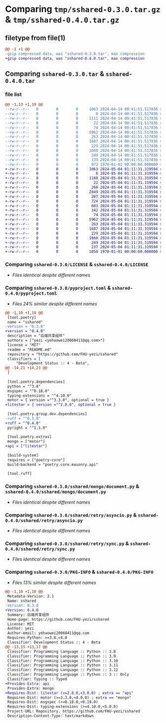 # Comparing `tmp/sshared-0.3.0.tar.gz` & `tmp/sshared-0.4.0.tar.gz`

## filetype from file(1)

```diff
@@ -1 +1 @@
-gzip compressed data, was "sshared-0.3.0.tar", max compression
+gzip compressed data, was "sshared-0.4.0.tar", max compression
```

## Comparing `sshared-0.3.0.tar` & `sshared-0.4.0.tar`

### file list

```diff
@@ -1,13 +1,19 @@
--rw-r--r--   0        0        0     1063 2024-04-14 00:41:51.517836 sshared-0.3.0/LICENSE
--rw-r--r--   0        0        0        0 2024-04-14 00:41:51.517836 sshared-0.3.0/README.md
--rw-r--r--   0        0        0     1111 2024-04-14 00:41:51.517836 sshared-0.3.0/pyproject.toml
--rw-r--r--   0        0        0       22 2024-04-14 00:41:51.517836 sshared-0.3.0/sshared/__init__.py
--rw-r--r--   0        0        0       74 2024-04-14 00:41:51.517836 sshared-0.3.0/sshared/mongo/__init__.py
--rw-r--r--   0        0        0     5962 2024-04-14 00:41:51.517836 sshared-0.3.0/sshared/mongo/document.py
--rw-r--r--   0        0        0      263 2024-04-14 00:41:51.517836 sshared-0.3.0/sshared/mongo/meta.py
--rw-r--r--   0        0        0     1687 2024-04-14 00:41:51.517836 sshared-0.3.0/sshared/retry/asyncio.py
--rw-r--r--   0        0        0      229 2024-04-14 00:41:51.517836 sshared-0.3.0/sshared/retry/event.py
--rw-r--r--   0        0        0     1660 2024-04-14 00:41:51.517836 sshared-0.3.0/sshared/retry/sync.py
--rw-r--r--   0        0        0      249 2024-04-14 00:41:51.517836 sshared-0.3.0/sshared/struct.py
--rw-r--r--   0        0        0      139 2024-04-14 00:41:51.517836 sshared-0.3.0/sshared/time.py
--rw-r--r--   0        0        0      972 1970-01-01 00:00:00.000000 sshared-0.3.0/PKG-INFO
+-rw-r--r--   0        0        0     1063 2024-05-04 01:11:31.319594 sshared-0.4.0/LICENSE
+-rw-r--r--   0        0        0        0 2024-05-04 01:11:31.319594 sshared-0.4.0/README.md
+-rw-r--r--   0        0        0     1180 2024-05-04 01:11:31.319594 sshared-0.4.0/pyproject.toml
+-rw-r--r--   0        0        0       22 2024-05-04 01:11:31.319594 sshared-0.4.0/sshared/__init__.py
+-rw-r--r--   0        0        0      260 2024-05-04 01:11:31.319594 sshared-0.4.0/sshared/api/__init__.py
+-rw-r--r--   0        0        0     2049 2024-05-04 01:11:31.319594 sshared-0.4.0/sshared/api/exception_handlers.py
+-rw-r--r--   0        0        0      287 2024-05-04 01:11:31.319594 sshared-0.4.0/sshared/api/openapi.py
+-rw-r--r--   0        0        0      724 2024-05-04 01:11:31.319594 sshared-0.4.0/sshared/api/response.py
+-rw-r--r--   0        0        0      603 2024-05-04 01:11:31.319594 sshared-0.4.0/sshared/api/response_spec.py
+-rw-r--r--   0        0        0      342 2024-05-04 01:11:31.319594 sshared-0.4.0/sshared/api/structs.py
+-rw-r--r--   0        0        0       74 2024-05-04 01:11:31.319594 sshared-0.4.0/sshared/mongo/__init__.py
+-rw-r--r--   0        0        0     5962 2024-05-04 01:11:31.319594 sshared-0.4.0/sshared/mongo/document.py
+-rw-r--r--   0        0        0      263 2024-05-04 01:11:31.319594 sshared-0.4.0/sshared/mongo/meta.py
+-rw-r--r--   0        0        0     1687 2024-05-04 01:11:31.319594 sshared-0.4.0/sshared/retry/asyncio.py
+-rw-r--r--   0        0        0      229 2024-05-04 01:11:31.319594 sshared-0.4.0/sshared/retry/event.py
+-rw-r--r--   0        0        0     1660 2024-05-04 01:11:31.319594 sshared-0.4.0/sshared/retry/sync.py
+-rw-r--r--   0        0        0      249 2024-05-04 01:11:31.319594 sshared-0.4.0/sshared/struct.py
+-rw-r--r--   0        0        0      237 2024-05-04 01:11:31.319594 sshared-0.4.0/sshared/time.py
+-rw-r--r--   0        0        0     1050 1970-01-01 00:00:00.000000 sshared-0.4.0/PKG-INFO
```

### Comparing `sshared-0.3.0/LICENSE` & `sshared-0.4.0/LICENSE`

 * *Files identical despite different names*

### Comparing `sshared-0.3.0/pyproject.toml` & `sshared-0.4.0/pyproject.toml`

 * *Files 24% similar despite different names*

```diff
@@ -1,10 +1,10 @@
 [tool.poetry]
 name = "sshared"
-version = "0.3.0"
+version = "0.4.0"
 description = "后端共享组件"
 authors = ["yezi <yehaowei20060411@qq.com>"]
 license = "MIT"
 readme = "README.md"
 repository = "https://github.com/FHU-yezi/sshared"
 classifiers = [
     "Development Status :: 4 - Beta",
@@ -14,21 +14,23 @@
 ]
 
 [tool.poetry.dependencies]
 python = "^3.8"
 msgspec = "^0.18.0"
 typing-extensions = "^4.10.0"
 motor = { version ="^3.3.0", optional = true }
+litestar = { version ="^2.8.0", optional = true }
 
 [tool.poetry.group.dev.dependencies]
-ruff = "^0.3.0"
+ruff = "^0.4.0"
 pyright = "^1.1.0"
 
 [tool.poetry.extras]
 mongo = ["motor"]
+api = ["litestar"]
 
 [build-system]
 requires = ["poetry-core"]
 build-backend = "poetry.core.masonry.api"
 
 [tool.ruff]
```

### Comparing `sshared-0.3.0/sshared/mongo/document.py` & `sshared-0.4.0/sshared/mongo/document.py`

 * *Files identical despite different names*

### Comparing `sshared-0.3.0/sshared/retry/asyncio.py` & `sshared-0.4.0/sshared/retry/asyncio.py`

 * *Files identical despite different names*

### Comparing `sshared-0.3.0/sshared/retry/sync.py` & `sshared-0.4.0/sshared/retry/sync.py`

 * *Files identical despite different names*

### Comparing `sshared-0.3.0/PKG-INFO` & `sshared-0.4.0/PKG-INFO`

 * *Files 13% similar despite different names*

```diff
@@ -1,10 +1,10 @@
 Metadata-Version: 2.1
 Name: sshared
-Version: 0.3.0
+Version: 0.4.0
 Summary: 后端共享组件
 Home-page: https://github.com/FHU-yezi/sshared
 License: MIT
 Author: yezi
 Author-email: yehaowei20060411@qq.com
 Requires-Python: >=3.8,<4.0
 Classifier: Development Status :: 4 - Beta
@@ -13,15 +13,17 @@
 Classifier: Programming Language :: Python :: 3.8
 Classifier: Programming Language :: Python :: 3.9
 Classifier: Programming Language :: Python :: 3.10
 Classifier: Programming Language :: Python :: 3.11
 Classifier: Programming Language :: Python :: 3.12
 Classifier: Programming Language :: Python :: 3 :: Only
 Classifier: Typing :: Typed
+Provides-Extra: api
 Provides-Extra: mongo
+Requires-Dist: litestar (>=2.8.0,<3.0.0) ; extra == "api"
 Requires-Dist: motor (>=3.3.0,<4.0.0) ; extra == "mongo"
 Requires-Dist: msgspec (>=0.18.0,<0.19.0)
 Requires-Dist: typing-extensions (>=4.10.0,<5.0.0)
 Project-URL: Repository, https://github.com/FHU-yezi/sshared
 Description-Content-Type: text/markdown
```

